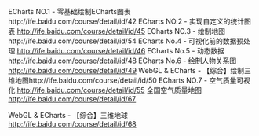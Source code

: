 





ECharts NO.1 - 零基础绘制ECharts图表http://ife.baidu.com/course/detail/id/42
ECharts NO.2 - 实现自定义的统计图表 http://ife.baidu.com/course/detail/id/45
ECharts NO.3 - 绘制地图http://ife.baidu.com/course/detail/id/54
ECharts No.4 - 可视化前的数据预处理 http://ife.baidu.com/course/detail/id/46
ECharts No.5 - 动态数据 http://ife.baidu.com/course/detail/id/48
ECharts No.6 - 绘制人物关系图 http://ife.baidu.com/course/detail/id/49
WebGL & ECharts - 【综合】绘制三维地图http://ife.baidu.com/course/detail/id/50
ECharts NO.7 - 空气质量可视化 http://ife.baidu.com/course/detail/id/55
全国空气质量地图 http://ife.baidu.com/course/detail/id/67 

WebGL & ECharts - 【综合】三维地球 http://ife.baidu.com/course/detail/id/68